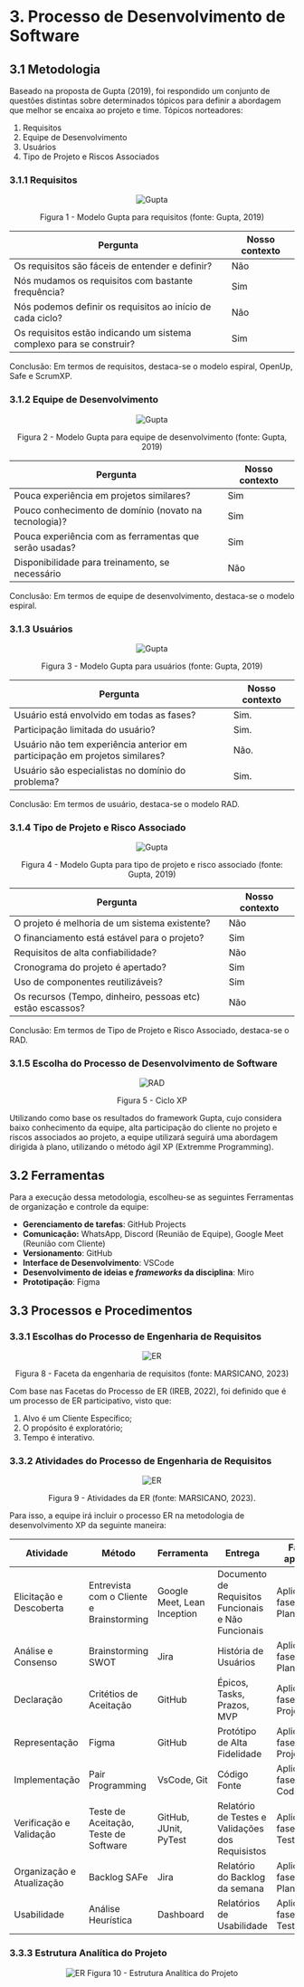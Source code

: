 # 3. Processo de Desenvolvimento de Software

## 3.1 Metodologia

Baseado na proposta de Gupta (2019), foi respondido um conjunto de questões distintas sobre determinados tópicos para definir a abordagem que melhor se encaixa ao projeto e time. Tópicos norteadores:

1. Requisitos
2. Equipe de Desenvolvimento
3. Usuários
4. Tipo de Projeto e Riscos Associados

### 3.1.1 Requisitos

<center>

![Gupta](../../../assets/gupta1.png)

Figura 1 - Modelo Gupta para requisitos (fonte: Gupta, 2019)

</center>

Pergunta | Nosso contexto
-------- | --------------- 
Os requisitos são fáceis de entender e definir? | Não
Nós mudamos os requisitos com bastante frequência? | Sim
Nós podemos definir os requisitos ao início de cada ciclo? | Não
Os requisitos estão indicando um sistema complexo para se construir? | Sim

Conclusão: Em termos de requisitos, destaca-se o modelo espiral, OpenUp, Safe e ScrumXP.

### 3.1.2 Equipe de Desenvolvimento
<center>

![Gupta](../../../assets/gupta2.png)

Figura 2 - Modelo Gupta para equipe de desenvolvimento (fonte: Gupta, 2019)

</center>

Pergunta | Nosso contexto
-------- | --------------
Pouca experiência em projetos similares? | Sim
Pouco conhecimento de domínio (novato na tecnologia)? | Sim
Pouca experiência com as ferramentas que serão usadas? | Sim
Disponibilidade para treinamento, se necessário | Não

Conclusão: Em termos de equipe de desenvolvimento, destaca-se o modelo espiral.

### 3.1.3 Usuários

<center>

![Gupta](../../../assets/gupta3.png)

Figura 3 - Modelo Gupta para usuários (fonte: Gupta, 2019)

</center>

Pergunta | Nosso contexto 
-------- | -------------- 
Usuário está envolvido em todas as fases? | Sim. 
Participação limitada do usuário? | Sim.
Usuário não tem experiência anterior em participação em projetos similares? | Não.
Usuário são especialistas no domínio do problema? | Sim.

Conclusão: Em termos de usuário, destaca-se o modelo RAD.

### 3.1.4 Tipo de Projeto e Risco Associado

<center>

![Gupta](../../../assets/gupta4.png)

Figura 4 - Modelo Gupta para tipo de projeto e risco associado (fonte: Gupta, 2019)

</center>

Pergunta | Nosso contexto
-------- | --------------
O projeto é melhoria de um sistema existente? | Não
O financiamento está estável para o projeto? | Sim
Requisitos de alta confiabilidade? | Não
Cronograma do projeto é apertado? | Sim
Uso de componentes reutilizáveis? | Sim
Os recursos (Tempo, dinheiro, pessoas etc) estão escassos? | Não

Conclusão: Em termos de Tipo de Projeto e Risco Associado, destaca-se o RAD.

### 3.1.5 Escolha do Processo de Desenvolvimento de Software

<center>

![RAD](../../../assets/xp.png)

Figura 5 - Ciclo XP

</center>

Utilizando como base os resultados do framework Gupta, cujo considera baixo conhecimento da equipe, alta participação do cliente no projeto e riscos associados ao projeto, a equipe utilizará seguirá uma abordagem dirigida à plano, utilizando o método ágil XP (Extremme Programming).

## 3.2 Ferramentas

Para a execução dessa metodologia, escolheu-se as seguintes Ferramentas de organização e controle da equipe:

- **Gerenciamento de tarefas**: GitHub Projects
- **Comunicação:** WhatsApp, Discord (Reunião de Equipe), Google Meet (Reunião com Cliente)
- **Versionamento**: GitHub
- **Interface de Desenvolvimento**: VSCode
- **Desenvolvimento de ideias e *frameworks* da disciplina**: Miro
- **Prototipação**: Figma

## 3.3 Processos e Procedimentos

### 3.3.1 Escolhas do Processo de Engenharia de Requisitos

<center>

![ER](../../../assets/facetas_engenharia.png)

Figura 8 - Faceta da engenharia de requisitos (fonte: MARSICANO, 2023)

</center>

Com base nas Facetas do Processo de ER (IREB, 2022), foi definido que é um processo de ER participativo, visto que: 

1. Alvo é um Cliente Específico; 
2. O propósito é exploratório; 
3. Tempo é interativo.

### 3.3.2 Atividades do Processo de Engenharia de Requisitos

<center>

![ER](../../../assets/ERprocess.png)

Figura 9 - Atividades da ER (fonte: MARSICANO, 2023).

</center>

Para isso, a equipe irá incluir o processo ER na metodologia de desenvolvimento XP da seguinte maneira:

Atividade | Método | Ferramenta | Entrega | Fase da aplicação |
--------- | ------ | ---------- | ------- | -----------------|
Elicitação e Descoberta | Entrevista com o Cliente e Brainstorming | Google Meet, Lean Inception | Documento de Requisitos Funcionais e Não Funcionais | Aplicada na fase de Planejamento
Análise e Consenso | Brainstorming SWOT | Jira | História de Usuários | Aplicada na fase de Planejamento
Declaração | Critétios de Aceitação | GitHub | Épicos, Tasks, Prazos, MVP | Aplicada na fase de Projeto
Representação | Figma | GitHub | Protótipo de Alta Fidelidade |  Aplicada na fase de Projeto
Implementação | Pair Programming | VsCode, Git | Código Fonte |  Aplicada na fase de Codificação
Verificação e Validação | Teste de Aceitação, Teste de Software | GitHub, JUnit, PyTest | Relatório de Testes e Validações dos Requisistos |  Aplicada na fase de Testes
Organização e Atualização | Backlog SAFe  | Jira | Relatório do Backlog da semana |  Aplicada na fase de Planejamento
Usabilidade | Análise Heurística | Dashboard | Relatórios de Usabilidade | Aplicada na fase de Testes



### 3.3.3 Estrutura Analítica do Projeto

<center>

![ER](../../../assets/eap.jpeg)
Figura 10 - Estrutura Analítica do Projeto

</center>

#